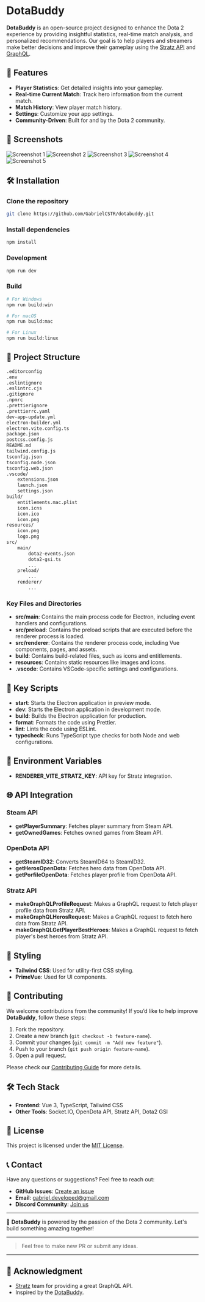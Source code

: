 # DotaBuddy

**DotaBuddy** is an open-source project designed to enhance the Dota 2 experience by providing insightful statistics, real-time match analysis, and personalized recommendations. Our goal is to help players and streamers make better decisions and improve their gameplay using the [Stratz API](https://stratz.com) and [GraphQL](https://graphql.org).

## 🚀 Features

- **Player Statistics**: Get detailed insights into your gameplay.
- **Real-time Current Match**: Track hero information from the current match.
- **Match History**: View player match history.
- **Settings**: Customize your app settings.
- **Community-Driven**: Built for and by the Dota 2 community.

## 📸 Screenshots

![Screenshot 1](./screenshot/01.png)
![Screenshot 2](./screenshot/02.png)
![Screenshot 3](./screenshot/03.png)
![Screenshot 4](./screenshot/04.png)
![Screenshot 5](./screenshot/05.png)

## 🛠️ Installation

### Clone the repository

```bash
git clone https://github.com/GabrielCSTR/dotabuddy.git
```

### Install dependencies

```bash
npm install
```

### Development

```bash
npm run dev
```

### Build

```bash
# For Windows
npm run build:win

# For macOS
npm run build:mac

# For Linux
npm run build:linux
```

## 📂 Project Structure

```bash
.editorconfig
.env
.eslintignore
.eslintrc.cjs
.gitignore
.npmrc
.prettierignore
.prettierrc.yaml
dev-app-update.yml
electron-builder.yml
electron.vite.config.ts
package.json
postcss.config.js
README.md
tailwind.config.js
tsconfig.json
tsconfig.node.json
tsconfig.web.json
.vscode/
    extensions.json
    launch.json
    settings.json
build/
    entitlements.mac.plist
    icon.icns
    icon.ico
    icon.png
resources/
    icon.png
    logo.png
src/
    main/
        dota2-events.json
        dota2-gsi.ts
        ...
    preload/
        ...
    renderer/
        ...
```

### Key Files and Directories

- **src/main**: Contains the main process code for Electron, including event handlers and configurations.
- **src/preload**: Contains the preload scripts that are executed before the renderer process is loaded.
- **src/renderer**: Contains the renderer process code, including Vue components, pages, and assets.
- **build**: Contains build-related files, such as icons and entitlements.
- **resources**: Contains static resources like images and icons.
- **.vscode**: Contains VSCode-specific settings and configurations.

## 📜 Key Scripts

- **start**: Starts the Electron application in preview mode.
- **dev**: Starts the Electron application in development mode.
- **build**: Builds the Electron application for production.
- **format**: Formats the code using Prettier.
- **lint**: Lints the code using ESLint.
- **typecheck**: Runs TypeScript type checks for both Node and web configurations.

## 🔑 Environment Variables

- **RENDERER_VITE_STRATZ_KEY**: API key for Stratz integration.

## 🌐 API Integration

### Steam API

- **getPlayerSummary**: Fetches player summary from Steam API.
- **getOwnedGames**: Fetches owned games from Steam API.

### OpenDota API

- **getSteamID32**: Converts SteamID64 to SteamID32.
- **getHerosOpenDota**: Fetches hero data from OpenDota API.
- **getPorfileOpenDota**: Fetches player profile from OpenDota API.

### Stratz API

- **makeGraphQLProfileRequest**: Makes a GraphQL request to fetch player profile data from Stratz API.
- **makeGraphQLHerosRequest**: Makes a GraphQL request to fetch hero data from Stratz API.
- **makeGraphQLGetPlayerBestHeroes**: Makes a GraphQL request to fetch player's best heroes from Stratz API.

## 🎨 Styling

- **Tailwind CSS**: Used for utility-first CSS styling.
- **PrimeVue**: Used for UI components.

## 🤝 Contributing

We welcome contributions from the community! If you’d like to help improve **DotaBuddy**, follow these steps:

1. Fork the repository.
2. Create a new branch (`git checkout -b feature-name`).
3. Commit your changes (`git commit -m "Add new feature"`).
4. Push to your branch (`git push origin feature-name`).
5. Open a pull request.

Please check our [Contributing Guide](CONTRIBUTING.md) for more details.

## 🛠️ Tech Stack

- **Frontend**: Vue 3, TypeScript, Tailwind CSS
- **Other Tools**: Socket.IO, OpenDota API, Stratz API, Dota2 GSI

## 📄 License

This project is licensed under the [MIT License](LICENSE).

## 📞 Contact

Have any questions or suggestions? Feel free to reach out:

- **GitHub Issues**: [Create an issue](https://github.com/GabrielCSTR/dotabuddy/issues)
- **Email**: <gabriel.developed@gmail.com>
- **Discord Community**: [Join us](https://discord.gg/#)

---

🚀 **DotaBuddy** is powered by the passion of the Dota 2 community. Let's build something amazing together!

---

> Feel free to make new PR or submit any ideas.

---

## 🙏 Acknowledgment

- [Stratz](https://stratz.com/) team for providing a great GraphQL API.
- Inspired by the [DotaBuddy](https://github.com/waylaidwanderer/DotaBuddy).
